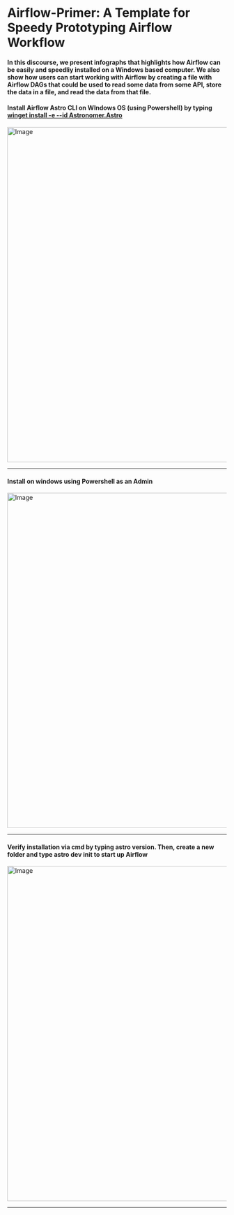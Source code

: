 # Airflow-Primer: A Template for Speedy Prototyping Airflow Workflow


#### In this discourse, we present infographs that highlights how Airflow can be easily and speedliy installed on a Windows based computer. We also show how users can start working with Airflow by creating a file with Airflow DAGs that could be used to read some data from some API, store the data in a file, and read the data from that file. 

#### Install Airflow Astro CLI  on WIndows OS (using Powershell) by typing <ins>winget install -e --id Astronomer.Astro</ins>
<img width="1366" height="768" alt="Image" src="https://github.com/user-attachments/assets/37a0897d-8d1f-4085-b2b4-a81d658a0520" />

---

#### Install on windows using Powershell as an Admin
<img width="1366" height="768" alt="Image" src="https://github.com/user-attachments/assets/766ed043-11a1-4d02-a60f-484909511bc1" />

---

#### Verify installation via cmd by typing astro version. Then, create a new folder and type astro dev init to start up Airflow

<img width="1366" height="768" alt="Image" src="https://github.com/user-attachments/assets/99128c64-34c3-4113-91f2-eee2da62ee35" />

---





 
